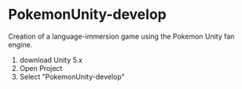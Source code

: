 # PokemonUnity-develop
Creation of a language-immersion game using the Pokemon Unity fan engine.

1) download Unity 5.x
2) Open Project
3) Select "PokemonUnity-develop"
